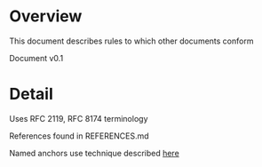 # Overview

This document describes rules to which other documents conform

Document v0.1

# Detail

Uses RFC 2119, RFC 8174 terminology

References found in REFERENCES.md

Named anchors use technique described [here](https://gist.github.com/TobiasPalludan/5948533e97d260a04ea47e44ea7cc6b0)

